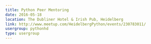 ```yaml
---
title: Python Peer Mentoring
date: 2016-05-18
location: The Dubliner Hotel & Irish Pub, Heidelberg
link: http://www.meetup.com/HeidelbergPython/events/230783011/
usergroup: pythonhd
type: usergroup
---
```

